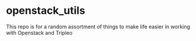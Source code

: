 # openstack_utils
This repo is for a random assortment of things to make life easier in working with Openstack and Tripleo
